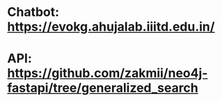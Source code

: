 # Chatbot: https://evokg.ahujalab.iiitd.edu.in/
# API: https://github.com/zakmii/neo4j-fastapi/tree/generalized_search
